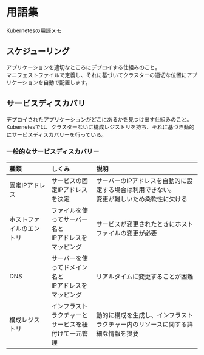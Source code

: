 # 用語集

Kubernetesの用語メモ

## スケジューリング

アプリケーションを適切なところにデプロイする仕組みのこと。  
マニフェストファイルで定義し、それに基づいてクラスターの適切な位置にアプリケーションを自動で配置します。

## サービスディスカバリ

デプロイされたアプリケーションがどこにあるかを見つけ出す仕組みのこと。  
Kubernetesでは、クラスターないに構成レジストリを持ち、それに基づき動的にサービスディスカバリーを行っている。

### 一般的なサービスディスカバリー

| 種類                     | しくみ                                                   | 説明                                                                                          |
| :----------------------- | :------------------------------------------------------- | :-------------------------------------------------------------------------------------------- |
| 固定IPアドレス           | サービスの固定IPアドレスを決定                           | サーバーのIPアドレスを自動的に設定する場合は利用できない。<br> 変更が難しいため柔軟性に欠ける |
| ホストファイルのエントリ | ファイルを使ってサーバー名と<br> IPアドレスをマッピング  | サービスが変更されたときにホストファイルの変更が必要                                          |
| DNS                      | サーバーを使ってドメイン名と<br> IPアドレスをマッピング  | リアルタイムに変更することが困難                                                              |
| 構成レジストリ           | インフラストラクチャーと <br> サービスを紐付けて一元管理 | 動的に構成を生成し、インフラストラクチャー内のリソースに関する詳細な情報を提要                |
